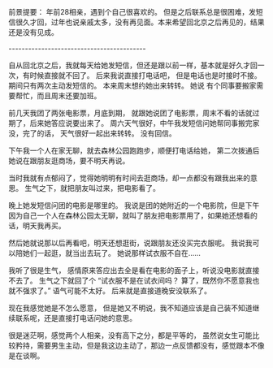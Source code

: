 <div id="sina_keyword_ad_area2" class="articalContent  ">
			<p>前景提要： 年前28相亲，遇到个自己很喜欢的。
但是之后联系总是很困难，发短信很久才回，过年也说亲戚太多，没有再见面。本来希望回北京之后再见的，结果还是没有见成。</P>
<p>------------------------------------------</P>
<p>自从回北京之后，我就每天给她发短信，但还是跟以前一样，基本就是好久才回一次，有时候直接就不回了。 后来我说直接打电话吧，
但是电话也是时接时不接。&nbsp;<wbr> 期间只有两次主动发短信的。 本来周末想约她出来转转。 她说
有个同事要搬家需要帮忙，而且周末还要加班。</P>
<p>前几天我团了两张电影票，月底到期， 就跟她说团了电影票，周末不看的话就过期了，后来她答应说要出来了。
周六天气很好，中午我发短信问她帮同事搬完家没，完了的话， 天气很好一起出来转转。 没有回信。</P>
<p>下午我一个人在家无聊，就去森林公园跑跑步，顺便打电话给她， 第二次拨通后她说在跟朋友逛商场，要不明天再说。</P>
<p>当时我就有点郁闷了，觉得她明明有时间去逛商场，却一点都没有跟我出来的意思。 生气之下，就把朋友叫过来，把电影看了。</P>
<p>晚上她发短信问团的电影是哪里的。
我说是团的她附近的一个电影院，但是下午因为自己一个人在森林公园太无聊，就叫了朋友把电影票用了，如果她还想看的话，明天我再买。</P>
<p>然后她就说那以后再看吧，明天还想逛街，说跟朋友还没买完衣服呢。 我说我可以陪她们一起逛，就当出去玩了。
她说那样试衣服不自在……</P>
<p>我听了很是生气， 感情原来答应出去全是看在电影的面子上，听说没电影就直接不去了。 生气之下就回了个 “试衣服不是在试衣间吗？
算了，既然你不愿意我也就不强求了。” 语气可能不太好。 后来就是直接道晚安没联系了。</P>
<p>现在我感觉她是不怎么愿意， 但是她又不明说，我不知道应该是自己装不知道继续联系呢，还是直接打电话问她的意思。</P>
<p>很是迷茫啊，感觉两个人相亲，没有高下之分，都是平等的，
虽然说女生可能比较矜持，需要男生主动，但是我这边主动了，那边一点反馈都没有，感觉跟本不像是在谈啊。</P>							
		</div>